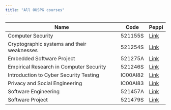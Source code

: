 ```yaml
---
title: "All OUSPG courses"
---
```



| Name            |  Code                          | Peppi |
| -------------------- | --------------------------------- |-------|
| Computer Security               | 521155S | [Link](https://opas.peppi.oulu.fi/en/course/521155S/7558)|
| Cryptographic systems and their weaknesses | 521254S | [Link](https://opas.peppi.oulu.fi/en/course/521254S/16803)|
| Embedded Software Project| 521275A | [Link](https://opas.peppi.oulu.fi/en/course/521275A/2573) |
| Empirical Research in Computer Security | 521246S | [Link](https://opas.peppi.oulu.fi/en/course/521246S/19997)
| Introduction to Cyber Security Testing | IC00AI82 | [Link](https://opas.peppi.oulu.fi/en/course/IC00AI82/32356)
| Privacy and Social Engineering | IC00AI83 | [Link](https://opas.peppi.oulu.fi/en/course/IC00AI83/32378)
| Software Engineering | 521457A | [Link](https://opas.peppi.oulu.fi/en/course/521457A/730)
| Software Project | 521479S | [Link](https://opas.peppi.oulu.fi/en/course/521479S/732) |